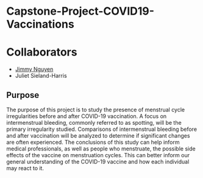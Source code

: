 # Capstone-Project-COVID19-Vaccinations


# Collaborators 

- [Jimmy Nguyen](https://github.com/jimmy-nguyen-data-science)
- Juliet Sieland-Harris

## Purpose
The purpose of this project is to study the presence of menstrual cycle irregularities before and
after COVID-19 vaccination. A focus on intermenstrual bleeding, commonly referred to as
spotting, will be the primary irregularity studied. Comparisons of intermenstrual bleeding before
and after vaccination will be analyzed to determine if significant changes are often experienced.
The conclusions of this study can help inform medical professionals, as well as people who
menstruate, the possible side effects of the vaccine on menstruation cycles. This can better
inform our general understanding of the COVID-19 vaccine and how each individual may react
to it.
